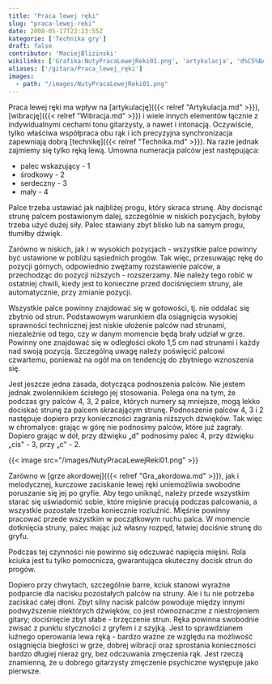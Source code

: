 ```yaml
---
title: "Praca lewej ręki"
slug: "praca-lewej-reki"
date: 2008-05-17T22:23:55Z
kategorie: ['Technika gry']
draft: false
contributor: 'MaciejBlizinski'
wikilinks: ['Grafika:NutyPracaLewejReki01.png', 'artykulacja', 'd%C5%BAwi%C4%99k', 'gra_akordowa', 'technika', 'wibracja']
aliases: ['/gitara/Praca_lewej_ręki']
images:
  - path: "/images/NutyPracaLewejReki01.png"
---
```

Praca lewej ręki ma wpływ na [artykulację]({{< relref "Artykulacja.md" >}}),
[wibrację]({{< relref "Wibracja.md" >}}) i wiele innych elementów łącznie z
indywidualnymi cechami tonu gitarzysty, a nawet i intonacją. Oczywiście,
tylko właściwa współpraca obu rąk i ich precyzyjna synchronizacja
zapewniają dobrą [technikę]({{< relref "Technika.md" >}}). Na razie jednak
zajmiemy się tylko ręką lewą. Umowna numeracja palców jest następująca:

  - palec wskazujący - 1
  - środkowy - 2
  - serdeczny - 3
  - mały - 4

Palce trzeba ustawiać jak najbliżej progu, który skraca strunę. Aby
docisnąć strunę palcem postawionym dalej, szczególnie w niskich
pozycjach, byłoby trzeba użyć dużej siły. Palec stawiany zbyt blisko lub
na samym progu, tłumiłby dźwięk<!-- link nie odnosił się do niczego: 'Praca lewej ręki' (PosixPath('Praca_lewej_ręki.md')) links to 'dźwięk' (PosixPath('/no/path/exists')) and that does not exist -->.

Zarówno w niskich, jak i w wysokich pozycjach - wszystkie palce powinny
być ustawione w pobliżu sąsiednich progów. Tak więc, przesuwając rękę do
pozycji górnych, odpowiednio zwężamy rozstawienie palców, a przechodząc
do pozycji niższych - rozszerzamy. Nie należy tego robić w ostatniej
chwili, kiedy jest to konieczne przed dociśnięciem struny, ale
automatycznie, przy zmianie pozycji.

Wszystkie palce powinny znajdować się w gotowości, tj. nie oddalać się
zbytnio od strun. Podstawowym warunkiem dla osiągnięcia wysokiej
sprawności technicznej jest niskie ułożenie palców nad strunami,
niezależnie od tego, czy w danym momencie będą brały udział w grze.
Powinny one znajdować się w odległości około 1,5 cm nad strunami i każdy
nad swoją pozycją. Szczególną uwagę należy poświęcić palcowi czwartemu,
ponieważ na ogół ma on tendencję do zbytniego wznoszenia się.

Jest jeszcze jedna zasada, dotycząca podnoszenia palców. Nie jestem
jednak zwolennikiem ścisłego jej stosowania. Polega ona na tym, że
podczas gry palców 4, 3, 2 palce, których numery są mniejsze, mogą lekko
dociskać strunę za palcem skracającym strunę. Podnoszenie palców 4, 3 i
2 następuje dopiero przy konieczności zagrania niższych dźwięków. Tak
więc w chromalyce: grając w górę nie podnosimy palców, które już
zagrały. Dopiero grając w dół, przy dźwięku „d" podnosimy palec 4, przy
dźwięku „cis" - 3, przy „c" - 2.

{{< image src="/images/NutyPracaLewejReki01.png" >}}

Zarówno w [grze akordowej]({{< relref "Gra_akordowa.md" >}}), jak i melodycznej,
kurczowe zaciskanie lewej ręki uniemożliwia swobodne poruszanie się jej
po gryfie. Aby tego uniknąć, należy przede wszystkim starać się
uświadomić sobie, które mięśnie pracują podczas palcowania, a wszystkie
pozostałe trzeba koniecznie rozluźnić. Mięśnie powinny pracować przede
wszystkim w początkowym ruchu palca. W momencie dotknięcia struny, palec
mając już własny rozpęd, łatwiej dociśnie strunę do gryfu.

Podczas tej czynności nie powinno się odczuwać napięcia mięśni. Rola
kciuka jest tu tylko pomocnicza, gwarantująca skuteczny docisk strun do
progów.

Dopiero przy chwytach, szczególnie barre, kciuk stanowi wyraźne
podparcie dla nacisku pozostałych palców na struny. Ale i tu nie
potrzeba zaciskać całej dłoni. Zbyt silny nacisk palców powoduje między
innymi podwyższenie niektórych dźwięków, co jest równoznaczne z
niestrojeniem gitary; dociśnięcie zbyt słabe - brzęczenie strun. Ręka
powinna swobodnie zwisać z punktu styczności z gryfem i z szyjką. Jest
to sprawdzianem luźnego operowania lewa ręką - bardzo ważne ze względu
na możliwość osiągnięcia biegłości w grze, dobrej wibracji oraz
sprostania konieczności bardzo długiej nieraz gry, bez odczuwania
zmęczenia rąk. Jest rzeczą znamienną, że u dobrego gitarzysty zmęczenie
psychiczne występuje jako pierwsze.

